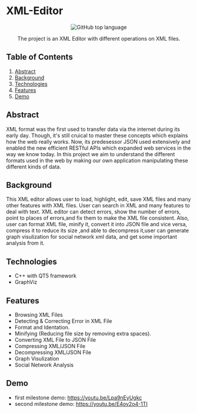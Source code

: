 # XML-Editor

<div align="center">

![GitHub top language](https://img.shields.io/badge/C%2B%2B-100.0%25-brightgreen)

The project is an XML Editor with different operations on XML files.
</div> 

## Table of Contents
1. [Abstract](#Abstract)
2. [Background](#Background)
3. [Technologies](#Technologies)
4. [Features](#Features)
5. [Demo](#Demo)


## Abstract
 XML format was the first used to transfer data via the internet during its early day. Though, it's still cruical to master these concepts which explains how the web really works. Now, its predesessor JSON used extensively and enabled the new efficient RESTful APIs which expanded web services in the way we know today.
In this project we aim to understand the different formats used in the web by making our own application manipulating these different kinds of data.

## Background
This XML editor allows user to load, highlight, edit, save XML files and many other features with XML files.
User can search in XML and many features to deal with text.
XML editor can detect errors, show the number of errors, point to places of errors,and fix them to make the XML file consistent.
Also, user can format XML file, minify it, convert it into JSON file and vice versa, compress it to reduce its size
,and able to decompress it,user can generate graph visulization for social network xml data, and get some important analysis from it.

## Technologies
- C++ with QT5 framework
- GraphViz

## Features
-  Browsing XML Files
-  Detecting & Correcting Error in XML File
-  Format and Identation.
-  Minifying (Reducing file size by removing extra spaces).
-  Converting XML File to JSON File
-  Compressing XML/JSON File
-  Decompressing XML/JSON File
-  Graph Visulization 
-  Social Network Analysis

## Demo
- first milestone demo: https://youtu.be/Lpa9nEyUgkc
- second milestone demo: https://youtu.be/E4ov2o4-1TI

